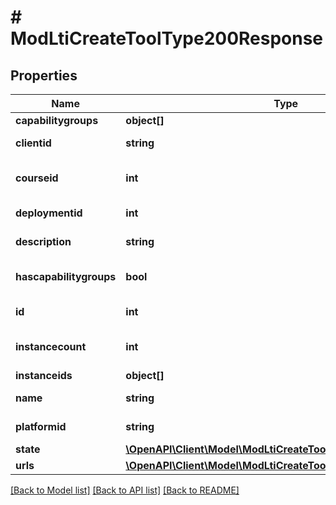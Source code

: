 # # ModLtiCreateToolType200Response

## Properties

Name | Type | Description | Notes
------------ | ------------- | ------------- | -------------
**capabilitygroups** | **object[]** |  | [optional]
**clientid** | **string** | Client ID | [default to 'null']
**courseid** | **int** | Tool type course | [optional] [default to 0]
**deploymentid** | **int** | Deployment ID | [default to null]
**description** | **string** | Tool type description | [default to 'null']
**hascapabilitygroups** | **bool** | Indicate if capabilitygroups is populated | [default to null]
**id** | **int** | Tool type id | [default to null]
**instancecount** | **int** | The number of times this tool is being used | [default to null]
**instanceids** | **object[]** |  | [optional]
**name** | **string** | Tool type name | [default to 'null']
**platformid** | **string** | Platform ID | [default to 'null']
**state** | [**\OpenAPI\Client\Model\ModLtiCreateToolType200ResponseState**](ModLtiCreateToolType200ResponseState.md) |  |
**urls** | [**\OpenAPI\Client\Model\ModLtiCreateToolType200ResponseUrls**](ModLtiCreateToolType200ResponseUrls.md) |  |

[[Back to Model list]](../../README.md#models) [[Back to API list]](../../README.md#endpoints) [[Back to README]](../../README.md)
